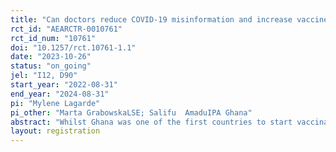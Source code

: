 ```yaml
---
title: "Can doctors reduce COVID-19 misinformation and increase vaccine uptake in Ghana? A cluster-randomised controlled trial"
rct_id: "AEARCTR-0010761"
rct_id_num: "10761"
doi: "10.1257/rct.10761-1.1"
date: "2023-10-26"
status: "on_going"
jel: "I12, D90"
start_year: "2022-08-31"
end_year: "2024-08-31"
pi: "Mylene Lagarde"
pi_other: "Marta GrabowskaLSE; Salifu  AmaduIPA Ghana"
abstract: "Whilst Ghana was one of the first countries to start vaccinating its population against COVID19, less than 30% of the population was fully vaccinated at the end of 2022. To improve COVID-19 vaccine uptake, the government has so far relied on two strategies: sensitization in communities and specific national vaccination days. Against the backdrop of strict budget constraints and the return to normalcy in health-seeking behaviours, we aim to test the effectiveness of leveraging interactions of patients with the healthcare system to reduce misinformation and increase vaccination. We collaborate with the Ghana Health Service to offer vaccination as a default option during routine consultations. To dispel information and encourage vaccination uptake effectively, we test two interventions designed to encourage and equip front-line providers with skills to discuss COVID19 vaccination with patients. We evaluate the effect of the two interventions in a cluster-randomised trial where we allocate 120 facilities to one of three groups: a control group where providers are not asked to offer COVID-19 vaccines; a light engagement group, where providers receive information about COVID19 and vaccines in their facility and we deploy a light monitoring device, and a communication skills building group, where providers receive all the elements of the light intervention, plus training in motivational engagement techniques to encourage vaccination. Our primary outcome will be vaccination uptake and intentions. We will also evaluate the impact of the intervention on patients’ knowledge, beliefs and satisfaction. We will track the effectiveness of the training on providers as well as the extent to which they apply their training to actual practice. Results will contribute to a nascent evidence base on potential ways to encourage adult vaccination during routine consultations."
layout: registration
---
```



